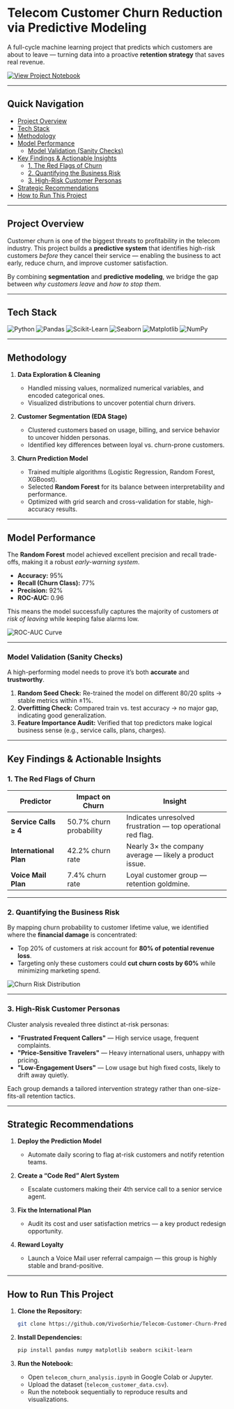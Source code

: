 # Telecom Customer Churn Reduction via Predictive Modeling 

A full-cycle machine learning project that predicts which customers are about to leave — turning data into a proactive **retention strategy** that saves real revenue.

[![View Project Notebook](https://img.shields.io/badge/View-Project_Notebook-blue?style=for-the-badge&logo=jupyter)](https://colab.research.google.com/drive/1DGLRz3yJuLwmnIg-wa-QKqDzOkvpAaYl?usp=sharing)

---

## Quick Navigation

- [Project Overview](#-project-overview)
- [Tech Stack](#️-tech-stack)
- [Methodology](#-methodology)
- [Model Performance](#-model-performance)
  - [Model Validation (Sanity Checks)](#model-validation-sanity-checks)
- [Key Findings & Actionable Insights](#-key-findings--actionable-insights)
  - [1. The Red Flags of Churn](#1-the-red-flags-of-churn)
  - [2. Quantifying the Business Risk](#2-quantifying-the-business-risk)
  - [3. High-Risk Customer Personas](#3-high-risk-customer-personas)
- [Strategic Recommendations](#-strategic-recommendations)
- [How to Run This Project](#-how-to-run-this-project)

---

## Project Overview

Customer churn is one of the biggest threats to profitability in the telecom industry. This project builds a **predictive system** that identifies high-risk customers *before* they cancel their service — enabling the business to act early, reduce churn, and improve customer satisfaction.

By combining **segmentation** and **predictive modeling**, we bridge the gap between *why customers leave* and *how to stop them*.

---

## Tech Stack

![Python](https://img.shields.io/badge/Python-3776AB?style=for-the-badge&logo=python&logoColor=white)
![Pandas](https://img.shields.io/badge/Pandas-150458?style=for-the-badge&logo=pandas&logoColor=white)
![Scikit-Learn](https://img.shields.io/badge/Scikit--Learn-F7931E?style=for-the-badge&logo=scikit-learn&logoColor=white)
![Seaborn](https://img.shields.io/badge/Seaborn-88d9de?style=for-the-badge&logo=seaborn&logoColor=white)
![Matplotlib](https://img.shields.io/badge/Matplotlib-11557c?style=for-the-badge&logo=matplotlib&logoColor=white)
![NumPy](https://img.shields.io/badge/NumPy-013243?style=for-the-badge&logo=numpy&logoColor=white)

---

## Methodology

1. **Data Exploration & Cleaning**
   - Handled missing values, normalized numerical variables, and encoded categorical ones.
   - Visualized distributions to uncover potential churn drivers.

2. **Customer Segmentation (EDA Stage)**
   - Clustered customers based on usage, billing, and service behavior to uncover hidden personas.
   - Identified key differences between loyal vs. churn-prone customers.

3. **Churn Prediction Model**
   - Trained multiple algorithms (Logistic Regression, Random Forest, XGBoost).
   - Selected **Random Forest** for its balance between interpretability and performance.
   - Optimized with grid search and cross-validation for stable, high-accuracy results.

---

## Model Performance

The **Random Forest** model achieved excellent precision and recall trade-offs, making it a robust *early-warning system*.

- **Accuracy:** 95%
- **Recall (Churn Class):** 77%
- **Precision:** 92%
- **ROC-AUC:** 0.96

This means the model successfully captures the majority of customers *at risk of leaving* while keeping false alarms low.

![ROC-AUC Curve](telecom_auc_curve.png)

---

### Model Validation (Sanity Checks)

A high-performing model needs to prove it’s both **accurate** and **trustworthy**.

1. **Random Seed Check:** Re-trained the model on different 80/20 splits → stable metrics within ±1%.
2. **Overfitting Check:** Compared train vs. test accuracy → no major gap, indicating good generalization.
3. **Feature Importance Audit:** Verified that top predictors make logical business sense (e.g., service calls, plans, charges).

---

## Key Findings & Actionable Insights

### 1. The Red Flags of Churn

| Predictor | Impact on Churn | Insight |
|------------|----------------|----------|
| **Service Calls ≥ 4** | 50.7% churn probability | Indicates unresolved frustration — top operational red flag. |
| **International Plan** | 42.2% churn rate | Nearly 3× the company average — likely a product issue. |
| **Voice Mail Plan** | 7.4% churn rate | Loyal customer group — retention goldmine. |

---

### 2. Quantifying the Business Risk

By mapping churn probability to customer lifetime value, we identified where the **financial damage** is concentrated:
- Top 20% of customers at risk account for **80% of potential revenue loss**.
- Targeting only these customers could **cut churn costs by 60%** while minimizing marketing spend.

![Churn Risk Distribution](telecom_cumulative_gains.png)

---

### 3. High-Risk Customer Personas

Cluster analysis revealed three distinct at-risk personas:
- **"Frustrated Frequent Callers"** — High service usage, frequent complaints.
- **"Price-Sensitive Travelers"** — Heavy international users, unhappy with pricing.
- **"Low-Engagement Users"** — Low usage but high fixed costs, likely to drift away quietly.

Each group demands a tailored intervention strategy rather than one-size-fits-all retention tactics.

---

## Strategic Recommendations

1. **Deploy the Prediction Model**
   - Automate daily scoring to flag at-risk customers and notify retention teams.

2. **Create a “Code Red” Alert System**
   - Escalate customers making their 4th service call to a senior service agent.

3. **Fix the International Plan**
   - Audit its cost and user satisfaction metrics — a key product redesign opportunity.

4. **Reward Loyalty**
   - Launch a Voice Mail user referral campaign — this group is highly stable and brand-positive.

---

## How to Run This Project

1. **Clone the Repository:**
   ```bash
   git clone https://github.com/VivoSorhie/Telecom-Customer-Churn-Prediction.git
   ```

2. **Install Dependencies:**
   ```bash
   pip install pandas numpy matplotlib seaborn scikit-learn
   ```

3. **Run the Notebook:**
   - Open `telecom_churn_analysis.ipynb` in Google Colab or Jupyter.
   - Upload the dataset (`telecom_customer_data.csv`).
   - Run the notebook sequentially to reproduce results and visualizations.
